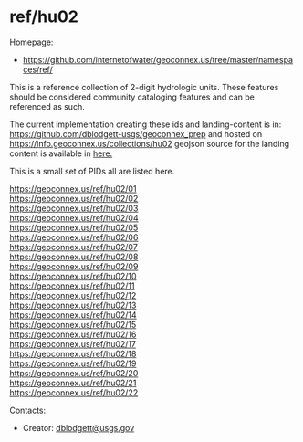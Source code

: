ref/hu02
===

Homepage:
* https://github.com/internetofwater/geoconnex.us/tree/master/namespaces/ref/

This is a reference collection of 2-digit hydrologic units. These features should be considered community cataloging features and can be referenced as such.

The current implementation creating these ids and landing-content is in: https://github.com/dblodgett-usgs/geoconnex_prep and hosted on https://info.geoconnex.us/collections/hu02 geojson source for the landing content is available in [here.](https://www.hydroshare.org/resource/4a22e88e689949afa1cf71ae009eaf1b/data/contents/hu02.geojson)

This is a small set of PIDs all are listed here.

https://geoconnex.us/ref/hu02/01  
https://geoconnex.us/ref/hu02/02  
https://geoconnex.us/ref/hu02/03  
https://geoconnex.us/ref/hu02/04  
https://geoconnex.us/ref/hu02/05  
https://geoconnex.us/ref/hu02/06  
https://geoconnex.us/ref/hu02/07  
https://geoconnex.us/ref/hu02/08  
https://geoconnex.us/ref/hu02/09  
https://geoconnex.us/ref/hu02/10  
https://geoconnex.us/ref/hu02/11  
https://geoconnex.us/ref/hu02/12  
https://geoconnex.us/ref/hu02/13  
https://geoconnex.us/ref/hu02/14  
https://geoconnex.us/ref/hu02/15  
https://geoconnex.us/ref/hu02/16  
https://geoconnex.us/ref/hu02/17  
https://geoconnex.us/ref/hu02/18  
https://geoconnex.us/ref/hu02/19  
https://geoconnex.us/ref/hu02/20  
https://geoconnex.us/ref/hu02/21  
https://geoconnex.us/ref/hu02/22  

Contacts: 
* Creator: <dblodgett@usgs.gov>
